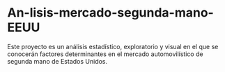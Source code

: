 # An-lisis-mercado-segunda-mano-EEUU
Este proyecto es un análisis estadístico, exploratorio y visual en el que se conocerán factores determinantes en el mercado automovilístico de segunda mano de Estados Unidos. 
